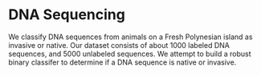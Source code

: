 # DNA Sequencing

We classify DNA sequences from animals on a Fresh Polynesian island as invasive or native. Our dataset consists of about 1000 labeled DNA sequences, and 5000 unlabeled sequences. We attempt to build a robust binary classifer to determine if a DNA sequence is native or invasive.
